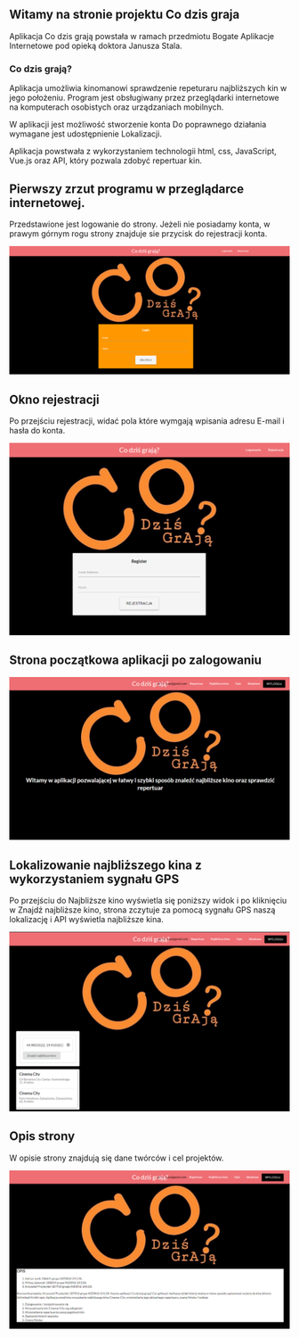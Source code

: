 ## Witamy na stronie projektu Co dzis graja

Aplikacja Co dzis grają powstała w ramach przedmiotu Bogate Aplikacje Internetowe pod opieką doktora Janusza Stala.

### Co dzis grają?

Aplikacja umożliwia kinomanowi sprawdzenie repeturaru najbliższych kin w jego położeniu.
Program jest obsługiwany przez przeglądarki internetowe na komputerach osobistych oraz urządzaniach mobilnych.

W aplikacji jest możliwość stworzenie konta
Do poprawnego działania wymagane jest udostępnienie Lokalizacji.

Aplikacja powstwała z wykorzystaniem technologii html, css, JavaScript, Vue.js oraz API, który pozwala zdobyć repertuar kin.

## Pierwszy zrzut programu w przeglądarce internetowej.

Przedstawione jest logowanie do strony.
Jeżeli nie posiadamy konta, w prawym górnym rogu strony znajduje sie przycisk do rejestracji konta.

![First screen](co_dzis_graja_logowanie.png)

## Okno rejestracji

Po przejściu rejestracji, widać pola które wymgają wpisania adresu E-mail i hasła do konta.

![rejestracja](co_dzis_graja_rejestracja.png)

## Strona początkowa aplikacji po zalogowaniu

![strona początkowa](co_dzis_graja_START.png)

## Lokalizowanie najbliższego kina z wykorzystaniem sygnału GPS

Po przejściu do Najbliższe kino wyświetla się poniższy widok i po kliknięciu w Znajdź najbliższe kino, strona zczytuje za pomocą sygnału GPS naszą lokalizację i API wyświetla najbliższe kina.

![najblizsze kina](co_dzis_graja_najblizsze_kino.png)

## Opis strony

W opisie strony znajdują się dane twórców i cel projektów.

![opis](co_dzis_graja_opis.png)
